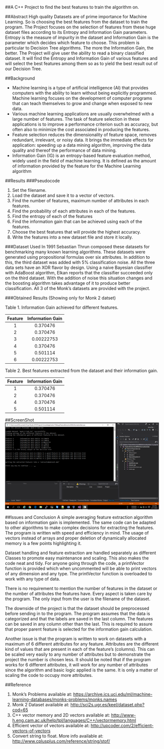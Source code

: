 ##A C++ Project to find the best features to train the algorithm on.

##Abstract
High quality Datasets are of prime importance for Machine Learning. So is choosing the best features from the dataset to train the program. The Project focuses on the selection of features from these huge dataset files according to its Entropy and Information Gain parameters. Entropy is the measure of impurity in the dataset and Information Gain is the parameter which decides which feature to choose. This problem is particular to Decision Tree algorithms. The more the Information Gain, the better. The Project will give user the ability to read a binary classified dataset. It will find the Entropy and Information Gain of various features and will select the best features among them so as to yield the best result out of our Decision Tree.

##Background
-	Machine learning is a type of artificial intelligence (AI) that provides computers with the ability to learn without being explicitly programmed. Machine learning focuses on the development of computer programs that can teach themselves to grow and change when exposed to new data.
-	Various machine learning applications are usually overwhelmed with a large number of features. The task of feature selection in these applications is to improve a performance criterion such as accuracy, but often also to minimize the cost associated in producing the features.
-	Feature selection reduces the dimensionality of feature space, removes redundant, irrelevant, or noisy data. It brings the immediate effects for application: speeding up a data mining algorithm, improving the data quality and thereof the performance of data mining.
-	Information Gain (IG) is an entropy-based feature evaluation method, widely used in the field of machine learning. It is defined as the amount of information provided by the feature for the Machine Learning algorithm

##Results 
###Pseudocode
1.	Set the filename.
2.	Load the dataset and save it to a vector of vectors.
3.	Find the number of features, maximum number of attributes in each features.
4.	Find the probability of each attributes in each of the features.
5.	Find the entropy of each of the features
6.	Find the information gain that can be achieved using each of the features.
7.	Choose the best features that will provide the highest accuracy.
8.	Write the features into a new dataset file and store it locally.

###Dataset Used
In 1991 Sebastian Thrun composed these datasets for benchmarking many known learning algorithms. These datasets were generated using propositional formulas over six attributes. In addition to this, the third dataset was added with 5% classification noise. All the three data sets have an XOR flavor by design. Using a naive Bayesian classifier with AdaBoost algorithm, Elkan reports that the classifier succeeded only on the third dataset. With the addition of noise this situation changes and the boosting algorithm takes advantage of it to produce better classification.
All 3 of the Monk’s datasets are provided with the project.

###Obtained Results (Showing only for Monk 2 datset)

Table 1. Information Gain achieved for different features.

| Feature | Information Gain  |
|:-------:|:-----------------:|
| 1       | 0.370476          |
| 2       | 0.370476          |
| 3       | 0.00222753        |
| 4       | 0.370476          |
| 5       | 0.501114          |
| 6       | 0.00222753        |  

Table 2. Best features extracted from the dataset and their information gain.

| Feature | Information Gain  |
|:-------:|:-----------------:|
| 1	      | 0.370476          |
| 2	      | 0.370476          |
| 4	      | 0.370476          |
| 5	      | 0.501114          |

##ScreenShot
![ScreenShot](https://github.com/arundasan91/Machine-Learning/blob/master/InformationGain_Based_Feature_Extration/infogain.png "ScreenShot")

##Issues and Conclusion
A simple averaging feature extraction algorithm based on information gain is implemented. The same code can be adapted to other algorithms to make complex decisions for extracting the features. The program is written with speed and efficiency in mind. The usage of vectors instead of arrays and proper deletion of dynamically allocated memory is a few points highlighting it.

Dataset handling and feature extraction are handled separately as different Classes to promote easy maintenance and scaling. This also makes the code neat and tidy. For anyone going through the code, a printVector function is provided which when uncommented will be able to print vectors of any dimension and any type. The printVector function is overloaded to work with any type of data.

There is no requirement to mention the number of features in the dataset or the number of attributes the features have. Every aspect is taken care by the program. The only input from the user is the filename of the dataset.

The downside of the project is that the dataset should be preprocessed before sending in to the program. The program assumes that the data is categorized and that the labels are saved in the last column. The features can be saved in any column other than the last. This is required to assure that proper parent feature is selected for the information gain calculation.

Another issue is that the program is written to work on datasets with a maximum of 6 different attributes for any feature. Attributes are the different kind of values that are present in each of the feature’s (columns). This can be scaled very easily to any number of attributes but to demonstrate the project the number is chosen less. It should be noted that if the program works for 6 different attributes, it will work for any number of attributes since the algorithm and basic logic applied is the same. It is only a matter of scaling the code to occupy more attributes.

##Reference
1.	Monk’s Problems available at: https://archive.ics.uci.edu/ml/machine-learning-databases/monks-problems/monks.names
2.	Monk 2 Dataset available at: http://sci2s.ugr.es/keel/dataset.php?cod=65
3.	C++ vector memory and 2D vectors available at: http://www-h.eng.cam.ac.uk/help/tpl/languages/C++/vectormemory.html
4.	Efficient vector of vectors available at: http://upcoder.com/2/efficient-vectors-of-vectors
5.	Convert string to float. More info available at: http://www.cplusplus.com/reference/string/stof/




